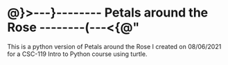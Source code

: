 # @}>---}-------- Petals around the Rose --------(---<{@"

This is a python version of Petals around the Rose I created on 08/06/2021 for a CSC-119 Intro to Python course using turtle.  
